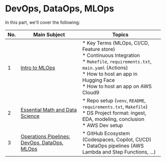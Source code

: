# DevOps, DataOps, MLOps

In this part, we'll cover the following:

| No.  | Main Subject                                                 | Topics                                                       |
| ---- | ------------------------------------------------------------ | ------------------------------------------------------------ |
| 1    | [Intro to MLOps](https://github.com/matinkh/mlops-fundamentals/tree/main/02%20Devops%20Dataops%20Mlops/01%20Intro%20to%20MLOps) | * Key Terms (MLOps, CI/CD, Feature store)<br />* Continuous Integration<br />* `Makefile`, `requirements.txt`, `main.yaml` (Actions)<br />* How to host an app in Hugging Face<br />* How to host an app on AWS Cloud9 |
| 2    | [Essential Math and Data Science](https://github.com/matinkh/mlops-fundamentals/tree/main/02%20Devops%20Dataops%20Mlops/02%20Essential%20Math%20and%20Data%20Science) | * Repo setup (`venv`, `README`, `requirements.txt`, `Makefile`)<br />* DS Project format: ingest, EDA, modeling, conclusion<br />* AWS Dev setup |
| 3    | [Operations Pipelines: DevOps, DataOps, MLOps](https://github.com/matinkh/mlops-fundamentals/tree/main/02%20Devops%20Dataops%20Mlops/03%20Operations%20Pipelines%20-%20DevOps%20DataOps%20MLOps) | * GitHub Ecosystem (Codespaces, Copilot, CI/CD)<br />* DataOps pipelines (AWS Lambda and Step Functions, ...) |

